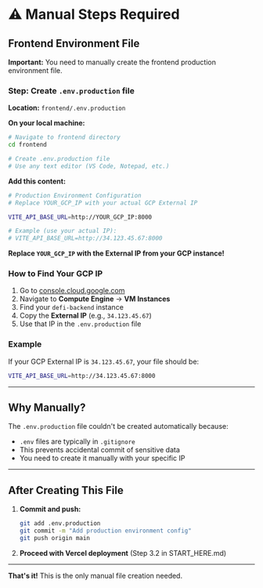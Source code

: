 # ⚠️ Manual Steps Required

## Frontend Environment File

**Important:** You need to manually create the frontend production environment file.

### Step: Create `.env.production` file

**Location:** `frontend/.env.production`

**On your local machine:**

```bash
# Navigate to frontend directory
cd frontend

# Create .env.production file
# Use any text editor (VS Code, Notepad, etc.)
```

**Add this content:**

```bash
# Production Environment Configuration
# Replace YOUR_GCP_IP with your actual GCP External IP

VITE_API_BASE_URL=http://YOUR_GCP_IP:8000

# Example (use your actual IP):
# VITE_API_BASE_URL=http://34.123.45.67:8000
```

**Replace `YOUR_GCP_IP` with the External IP from your GCP instance!**

### How to Find Your GCP IP

1. Go to [console.cloud.google.com](https://console.cloud.google.com)
2. Navigate to **Compute Engine** → **VM Instances**
3. Find your `defi-backend` instance
4. Copy the **External IP** (e.g., `34.123.45.67`)
5. Use that IP in the `.env.production` file

### Example

If your GCP External IP is `34.123.45.67`, your file should be:

```bash
VITE_API_BASE_URL=http://34.123.45.67:8000
```

---

## Why Manually?

The `.env.production` file couldn't be created automatically because:
- `.env` files are typically in `.gitignore`
- This prevents accidental commit of sensitive data
- You need to create it manually with your specific IP

---

## After Creating This File

1. **Commit and push:**
   ```bash
   git add .env.production
   git commit -m "Add production environment config"
   git push origin main
   ```

2. **Proceed with Vercel deployment** (Step 3.2 in START_HERE.md)

---

**That's it!** This is the only manual file creation needed.

